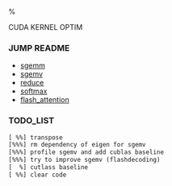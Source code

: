 %

CUDA KERNEL OPTIM

### JUMP README

- [sgemm](./src/sgemm/README.md)
- [sgemv](./src/sgemv/readme)
- [reduce](./src/reduce/README.md)
- [softmax](./src/softmax/readme.md)
- [flash_attention](./src/flash_attention/readme.md)


### TODO_LIST

```txt
[ %%] transpose
[%%%] rm dependency of eigen for sgemv
[%%%] profile sgemv and add cublas baseline
[%%%] try to improve sgemv (flashdecoding)
[  %] cutlass baseline
[ %%] clear code
```